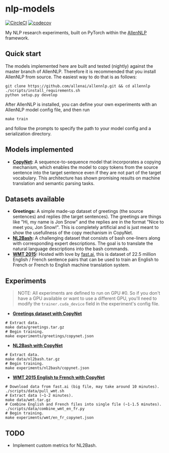 # nlp-models

[![CircleCI](https://circleci.com/gh/epwalsh/nlp-models.svg?style=svg)](https://circleci.com/gh/epwalsh/nlp-models)
[![codecov](https://codecov.io/gh/epwalsh/nlp-models/branch/master/graph/badge.svg)](https://codecov.io/gh/epwalsh/nlp-models)

My NLP research experiments, built on PyTorch within the [AllenNLP](https://github.com/allenai/allennlp) framework.

## Quick start

The models implemented here are built and tested (nightly) against the master branch of AllenNLP. Therefore it is recommended that you install AllenNLP from source. The easiest way to do that is as follows:

```
git clone https://github.com/allenai/allennlp.git && cd allennlp
./scripts/install_requirements.sh
python setup.py develop
```

After AllenNLP is installed, you can define your own experiments with an AllenNLP model config file, and then run

```
make train
```

and follow the prompts to specify the path to your model config and a serialization directory.

## Models implemented

- **[CopyNet](https://arxiv.org/abs/1603.06393):** A sequence-to-sequence model that incorporates a copying mechanism, which enables the model to copy tokens from the source sentence into the target sentence even if they are not part of the target vocabulary. This architecture has shown promising results on machine translation and semantic parsing tasks.

## Datasets available

- **Greetings:** A simple made-up dataset of greetings (the source sentences) and replies (the target sentences). The greetings are things like "Hi, my name is Jon Snow" and the replies are in the format "Nice to meet you, Jon Snow!". This is completely artificial and is just meant to show the usefullness of the copy mechanism in CopyNet.
- **[NL2Bash](http://arxiv.org/abs/1802.08979):** A challenging dataset that consists of bash one-liners along with corresponding expert descriptions. The goal is to translate the natural language descriptions into the bash commands.
- **[WMT 2015](http://www.statmt.org/wmt15/translation-task.html):** Hosted with love by [fast.ai](https://www.fast.ai/), this is dataset of 22.5 million English / French sentence pairs that can be used to train an English to French or French to English machine translation system.

## Experiments

> NOTE: All experiments are defined to run on GPU #0. So if you don't have a GPU available or want to use a different GPU, you'll need to modify the `trainer.cuda_device` field in the experiment's config file.

- **[Greetings dataset with CopyNet](./experiments/greetings/copynet.json)**
```
# Extract data.
make data/greetings.tar.gz
# Begin training.
make experiments/greetings/copynet.json
```
- **[NL2Bash with CopyNet](./experiments/nl2bash/copynet.json)**
```
# Extract data.
make data/nl2bash.tar.gz
# Begin training.
make experiments/nl2bash/copynet.json
```
- **[WMT 2015 English to French with CopyNet](./experiments/wmt/en_fr_copynet.json)**
```
# Download data from fast.ai (big file, may take around 10 minutes).
./scripts/data/pull_wmt.sh
# Extract data (~1-2 minutes).
make data/wmt.tar.gz
# Combine English and French files into single file (~1-1.5 minutes).
./scripts/data/combine_wmt_en_fr.py
# Begin training.
make experiments/wmt/en_fr_copynet.json
```

## TODO

- Implement custom metrics for NL2Bash.

